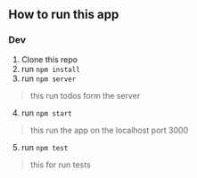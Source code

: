 
## How to run this app
### Dev
1. Clone this repo
2. run `npm install`
3. run `npm server`
>   this run todos form the server
4. run `npm start`
>   this run the app on the localhost port 3000
5. run `npm test`
>   this for run tests
